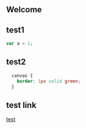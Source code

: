 ## Welcome


## test1
```js
var a = 1;
```


## test2
```css
  canvas {
    border: 1px solid green;
  }
```

## test link
[test](test)
